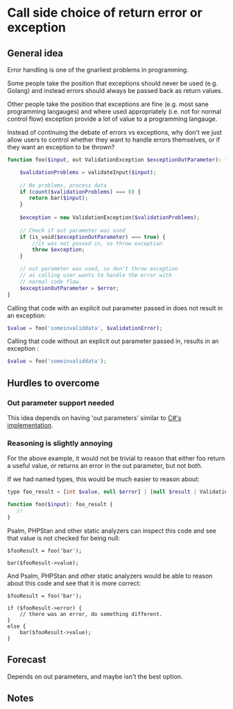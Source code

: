 # Call side choice of return error or exception

## General idea

Error handling is one of the gnarliest problems in programming. 

Some people take the position that exceptions should never be used (e.g. Golang) and instead errors should always be passed back as return values.

Other people take the position that exceptions are fine (e.g. most sane programming langauges) and where used appropriately (i.e. not for normal control flow) exception provide a lot of value to a programming langauge.

Instead of continuing the debate of errors vs exceptions, why don't we just allow users to control whether they want to handle errors themselves, or if they want an exception to be thrown? 

```php
function foo($input, out ValidationException $exceptionOutParameter): ?int {

    $validationProblems = validateInput($input);
    
    // No problems, process data
    if (count($validationProblems) === 0) {
       return bar($input);
    }
    
    $exception = new ValidationException($validationProblems);
    
    // Check if out parameter was used
    if (is_void($exceptionOutParameter) === true) {
        //it was not passed in, so throw exception
        throw $exception; 
    }

    // out parameter was used, so don't throw exception
    // as calling user wants to handle the error with 
    // normal code flow.
    $exceptionOutParameter = $error;
}  
```

Calling that code with an explicit out parameter passed in does not result in an exception:

```php
$value = foo('someinvaliddata', $validationError);
```

Calling that code without an explicit out parameter passed in, results in an exception :

```php
$value = foo('someinvaliddata');
```


## Hurdles to overcome

### Out parameter support needed 
This idea depends on having 'out parameters' similar to [C#'s implementation](https://docs.microsoft.com/en-us/dotnet/csharp/language-reference/keywords/out-parameter-modifier).

### Reasoning is slightly annoying

For the above example, it would not be trivial to reason that either foo return a useful value, or returns an error in the out parameter, but not both.

If we had named types, this would be much easier to reason about:

```php
type foo_result = [int $value, null $error] | [null $result | ValidationError $error];

function foo($input): foo_result {
   //
}
```

Psalm, PHPStan and other static analyzers can inspect this code and see that value is not checked for being null:
```
$fooResult = foo('bar');

bar($fooResult->value);
```


And Psalm, PHPStan and other static analyzers would be able to reason about this code and see that it is more correct:
```
$fooResult = foo('bar');

if ($fooResult->error) {
    // there was an error, do something different.
}
else {
    bar($fooResult->value);
}
```

## Forecast

Depends on out parameters, and maybe isn't the best option.

## Notes



